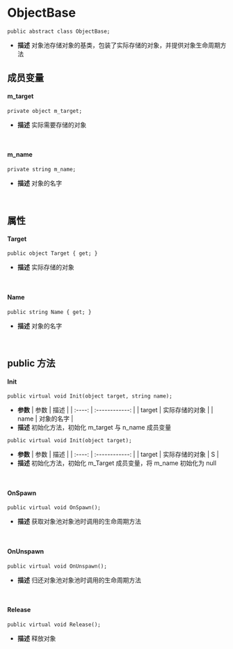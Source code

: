 # ObjectBase
```
public abstract class ObjectBase;
```
- **描述**
    对象池存储对象的基类，包装了实际存储的对象，并提供对象生命周期方法

## 成员变量
#### m_target
```
private object m_target;
```
- **描述**
    实际需要存储的对象
<br>

#### m_name
```
private string m_name;
```
- **描述**
    对象的名字
<br>

## 属性
#### Target
```
public object Target { get; }
```
- **描述**
    实际存储的对象
<br>

#### Name
```
public string Name { get; }
```
- **描述**
    对象的名字
<br>

## public 方法
#### Init
```
public virtual void Init(object target, string name);
```
- **参数**
    |  参数  |      描述      |
    | :----: | :------------: |
    | target | 实际存储的对象 |
    |  name  |   对象的名字   |
- **描述**
    初始化方法，初始化 m_target 与 n_name 成员变量

```
public virtual void Init(object target);
```
- **参数**
    |  参数  |      描述      |
    | :----: | :------------: |
    | target | 实际存储的对象 | S |
- **描述**
    初始化方法，初始化 m_Target 成员变量，将 
    m_name 初始化为 null
<br>

#### OnSpawn
```
public virtual void OnSpawn();
```
- **描述**
    获取对象池对象池时调用的生命周期方法
<br>

#### OnUnspawn
```
public virtual void OnUnspawn();
```
- **描述**
    归还对象池对象池时调用的生命周期方法
<br>

#### Release
```
public virtual void Release();
```
- **描述**
    释放对象
<br>